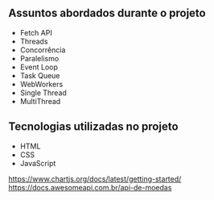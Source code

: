 

## Assuntos abordados durante o projeto
* Fetch API
* Threads
* Concorrência
* Paralelismo
* Event Loop
* Task Queue
* WebWorkers
* Single Thread
* MultiThread

## Tecnologias utilizadas no projeto
* HTML
* CSS
* JavaScript

https://www.chartjs.org/docs/latest/getting-started/
https://docs.awesomeapi.com.br/api-de-moedas
